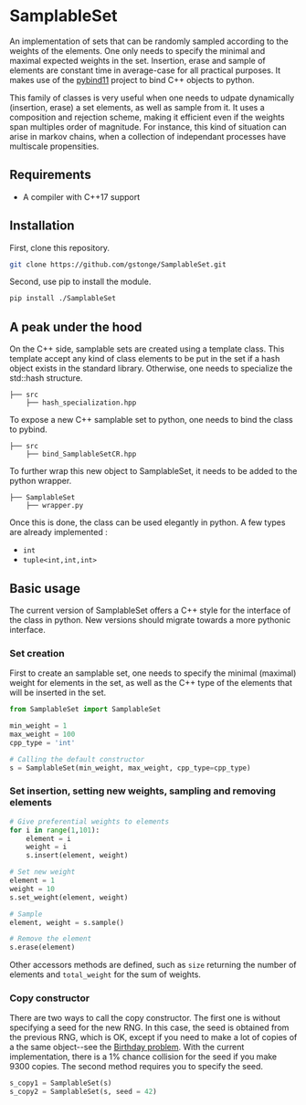 # SamplableSet

An implementation of sets that can be randomly sampled according to the weights of the elements. One only needs to specify the minimal and maximal expected weights in the set. Insertion, erase and sample of elements are constant time in average-case for all practical purposes. It makes use of the [pybind11](https://github.com/pybind/pybind11) project to bind C++ objects to python.

This family of classes is very useful when one needs to udpate dynamically (insertion, erase) a set elements, as well as sample from it. It uses a composition and rejection scheme, making it efficient even if the weights span multiples order of magnitude. For instance, this kind of situation can arise in markov chains, when a collection of independant processes have multiscale propensities.

## Requirements

* A compiler with C++17 support

## Installation

First, clone this repository.
```bash
git clone https://github.com/gstonge/SamplableSet.git
```
Second, use pip to install the module.
```bash
pip install ./SamplableSet
```

## A peak under the hood

On the C++ side, samplable sets are created using a template class. This template accept any kind of class elements to be put in the set if a hash object exists in the standard library. Otherwise, one needs to specialize the std::hash structure.

```
├── src
    ├── hash_specialization.hpp
```
To expose a new C++ samplable set to python, one needs to bind the class to pybind.

```
├── src
    ├── bind_SamplableSetCR.hpp
```

To further wrap this new object to SamplableSet, it needs to be added to the python wrapper.

```
├── SamplableSet
    ├── wrapper.py
```

Once this is done, the class can be used elegantly in python. A few types are already implemented :

* `int`
* `tuple<int,int,int>`

## Basic usage

The current version of SamplableSet offers a C++ style for the interface of the class in python. New versions should migrate towards a more pythonic interface.

### Set creation

First to create an samplable set, one needs to specify the minimal (maximal) weight for elements in the set, as well as the C++ type of the elements that will be inserted in the set.

```python
from SamplableSet import SamplableSet

min_weight = 1
max_weight = 100
cpp_type = 'int'

# Calling the default constructor
s = SamplableSet(min_weight, max_weight, cpp_type=cpp_type)
```

### Set insertion, setting new weights, sampling and removing elements

```python
# Give preferential weights to elements
for i in range(1,101):
    element = i
    weight = i
    s.insert(element, weight)

# Set new weight
element = 1
weight = 10
s.set_weight(element, weight)

# Sample
element, weight = s.sample()

# Remove the element
s.erase(element)
```

Other accessors methods are defined, such as `size` returning the number of elements and `total_weight` for the sum of weights.

### Copy constructor

There are two ways to call the copy constructor. The first one is without specifying a seed for the new RNG. In this case, the seed is obtained from the previous RNG, which is OK, except if you need to make a lot of copies of a the same object--see the [Birthday problem](https://en.wikipedia.org/wiki/Birthday_problem). With the current implementation, there is a 1% chance collision for the seed if you make 9300 copies. The second method requires you to specify the seed.

```python
s_copy1 = SamplableSet(s)
s_copy2 = SamplableSet(s, seed = 42)
```
